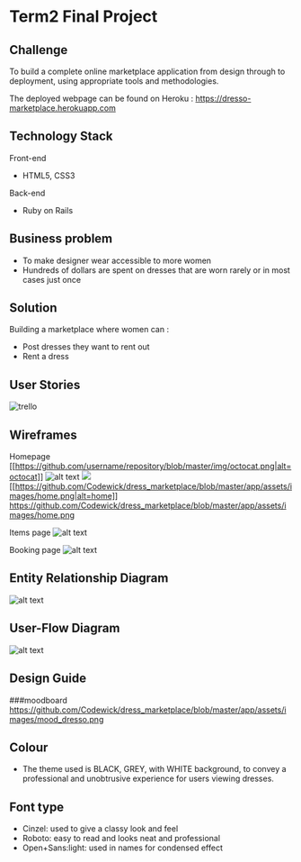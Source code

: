 # Term2 Final Project


## Challenge

To build a complete online marketplace application from design through to deployment, using appropriate tools and methodologies.

The deployed webpage can be found on Heroku  : https://dresso-marketplace.herokuapp.com


## Technology Stack

Front-end

* HTML5, CSS3

Back-end

* Ruby on Rails

## Business problem

* To make designer wear accessible to more women
* Hundreds of dollars are spent on dresses that are worn rarely or in most cases just once

## Solution

Building a marketplace where women can :
* Post dresses they want to rent out
* Rent a dress

## User Stories

 ![trello](https://user-images.githubusercontent.com/27904151/32637747-b597ffee-c60f-11e7-9d20-42fdc5ad5e2b.png)

## Wireframes

Homepage
[[https://github.com/username/repository/blob/master/img/octocat.png|alt=octocat]]
![alt text](https://raw.github.com/Codewick/dress_marketplace/tree/master/app/assets/images/img.png)
![](images/home.png)
[[https://github.com/Codewick/dress_marketplace/blob/master/app/assets/images/home.png|alt=home]]
https://github.com/Codewick/dress_marketplace/blob/master/app/assets/images/home.png

Items page
![alt text](https://raw.github.com/Codewick/dress_marketplace/tree/master/app/assets/images/items_page.png)

Booking page
![alt text](https://raw.github.com/Codewick/dress_marketplace/tree/master/app/assets/images/profile_page.png)


## Entity Relationship Diagram

![alt text](https://raw.github.com/Codewick/dress_marketplace/tree/master/app/assets/images/erd.png)

## User-Flow Diagram

![alt text](https://raw.github.com/Codewick/dress_marketplace/tree/master/app/assets/images/Ufd.png)

## Design Guide

###moodboard
https://github.com/Codewick/dress_marketplace/blob/master/app/assets/images/mood_dresso.png

## Colour

* The theme used is BLACK, GREY, with WHITE background, to convey a professional and unobtrusive experience for users viewing dresses.

## Font type

* Cinzel: used to give a classy look and feel
* Roboto: easy to read and looks neat and professional
* Open+Sans:light: used in names for condensed effect
